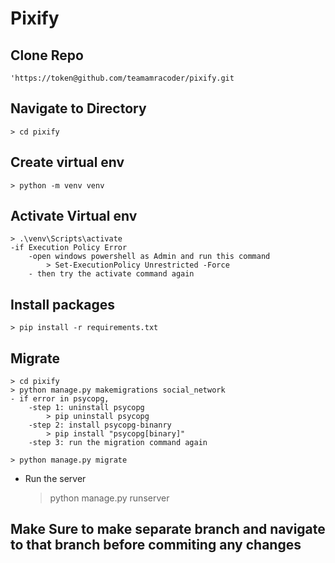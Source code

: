 # Pixify

## Clone Repo

    'https://token@github.com/teamamracoder/pixify.git

## Navigate to Directory

    > cd pixify

## Create virtual env

    > python -m venv venv

## Activate Virtual env

    > .\venv\Scripts\activate
    -if Execution Policy Error
        -open windows powershell as Admin and run this command
            > Set-ExecutionPolicy Unrestricted -Force
        - then try the activate command again

## Install packages

    > pip install -r requirements.txt

## Migrate

    > cd pixify
    > python manage.py makemigrations social_network
    - if error in psycopg,
        -step 1: uninstall psycopg
            > pip uninstall psycopg
        -step 2: install psycopg-binanry
            > pip install "psycopg[binary]"
        -step 3: run the migration command again

    > python manage.py migrate

- Run the server
    > python manage.py runserver

## Make Sure to make separate branch and navigate to that branch before commiting any changes
